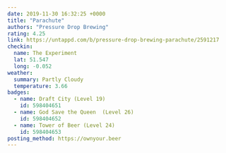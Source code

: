 ```yaml
---
date: 2019-11-30 16:32:25 +0000
title: "Parachute"
authors: "Pressure Drop Brewing"
rating: 4.25
link: https://untappd.com/b/pressure-drop-brewing-parachute/2591217
checkin:
  name: The Experiment
  lat: 51.547
  long: -0.052
weather:
  summary: Partly Cloudy
  temperature: 3.66
badges:
  - name: Draft City (Level 19)
    id: 598404651
  - name: God Save the Queen  (Level 26)
    id: 598404652
  - name: Tower of Beer (Level 24)
    id: 598404653
posting_method: https://ownyour.beer
---
```

